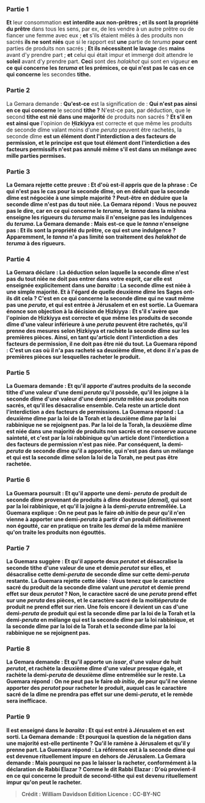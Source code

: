 
### Partie 1
<b>Et</b> leur consommation <b>est interdite aux non-prêtres ; et ils sont la propriété du prêtre</b> dans tous les sens, par ex, de les vendre à un autre prêtre ou de fiancer une femme avec eux ; <b>et</b> s'ils étaient mêlés à des produits non sacrés <b>ils ne sont niés</b> que si le rapport est <b>une</b> partie de <i>teruma</i> <b>pour cent</b> parties de produits non sacrés ; <b>Et ils nécessitent le lavage</b> des <b>mains</b> avant d'y prendre part ; <b>et</b> celui qui était impur et immergé doit attendre le <b>soleil</b> avant d'y prendre part. <b>Ceci</b> sont des <i>halakhot</i> qui sont en vigueur <b>en ce qui concerne les <i>teruma</i> et les prémices, ce qui n'est pas le cas en ce qui concerne</b> les secondes <b>tithe.</b>

### Partie 2
La Gemara demande : <b>Qu'est-ce</b> est la signification de : <b>Qui n'est pas ainsi en ce qui concerne</b> le second <b>tithe ?</b> N'est-ce pas, par déduction, que</b> le second <b>tithe est nié dans une majorité</b> de produits non sacrés ? <b>Et s'il en est ainsi que</b> l'opinion de <b>Ḥizkiyya</b> est correcte et que même les produits de seconde dîme valant moins d'une <i>peruta</i> peuvent être rachetés, la seconde dîme <b>est un élément dont l'interdiction <b>a des facteurs de permission</b>, <b>et</b> le principe est que <b>tout élément dont</b> l'interdiction <b>a des facteurs permissifs</b> n'est <b>pas annulé même</b> s'il est dans un mélange <b>avec mille</b> parties permises.

### Partie 3
La Gemara rejette cette preuve : <b>Et d'où</b> est-il appris que de la phrase : <b>Ce qui n'est pas le cas pour</b> la seconde <b>dîme,</b> on en déduit <b>que</b> la seconde dîme est <b>négociée à</b> une simple <b>majorité ? Peut-être</b> en déduire que la seconde dîme <b>n'est pas du tout niée.</b> La Gemara répond : <b>Vous ne pouvez pas le dire, car en ce qui concerne le <i>teruma</i>,</b> le <i>tanna</i> dans la mishna <b>enseigne les rigueurs du <i>teruma</i></b> mais <b>il n'enseigne pas les indulgences du <i>teruma</i>.</b> La Gemara demande : <b>Mais est-ce que</b> le <i>tanna</i> <b>n'enseigne pas : Et ils sont la propriété du prêtre,</b> ce qui est une indulgence ? Apparemment, le <i>tanna</i> n'a pas limité son traitement des <i>halakhot</i> de <i>teruma</i> à des rigueurs.

### Partie 4
La Gemara déclare : La déduction selon laquelle la seconde dîme n'est pas du tout niée ne doit <b>pas entrer dans votre esprit, car elle est enseignée explicitement</b> dans une <i>baraita</i> : <b>La seconde dîme est niée à</b> une simple <b>majorité. Et à l'égard de quelle deuxième dîme les Sages ont-ils <b>dit</b> cela ? C'est <b>en ce qui concerne</b> la seconde <b>dîme qui ne vaut</b> même pas <b>une <i>peruta</i>, et qui est entrée à Jérusalem et en est sortie.</b> La Guemara énonce son objection à la décision de Ḥizkiyya : <b>Et s'il s'avère que</b> l'opinion <b>de Ḥizkiyya</b> est correcte et que même les produits de seconde dîme d'une valeur inférieure à une <i>peruta</i> peuvent être rachetés, <b>qu'il prenne des mesures selon Ḥizkiyya et rachète</b> la seconde dîme <b>sur les premières pièces.</b> Ainsi, en tant qu'article dont l'interdiction a des facteurs de permission, il ne doit pas être nié du tout. La Guemara répond : C'est un cas <b>où il n'a pas racheté</b> sa deuxième dîme, et donc il n'a pas de premières pièces sur lesquelles racheter le produit.

### Partie 5
La Guemara demande : <b>Et qu'il apporte</b> d'autres produits de la seconde</b> <b>tithe</b> d'une valeur d'une demi <i>peruta</i> <b>qu'il possède, qu'il les joigne</b> à la seconde dîme d'une valeur d'une demi <i>peruta</i> mêlée aux produits non sacrés, et qu'il les désacralise ensemble. Cela reste un article dont l'interdiction a des facteurs de permissions. La Guemara répond : La deuxième dîme <b>par la loi de la Torah et</b> la deuxième dîme <b>par la loi rabbinique ne se rejoignent pas.</b> Par la loi de la Torah, la deuxième dîme est niée dans une majorité de produits non sacrés et ne conserve aucune sainteté, et c'est par la loi rabbinique qu'un article dont l'interdiction a des facteurs de permission n'est pas niée. Par conséquent, la demi-<i>peruta</i> de seconde dîme qu'il a apportée, qui n'est pas dans un mélange et qui est la seconde dîme selon la loi de la Torah, ne peut pas être rachetée.

### Partie 6
La Guemara poursuit : <b>Et qu'il apporte</b> une demi- <i>peruta</i> de produit de seconde dîme provenant de <b>produits à dîme douteuse [<i>demai</i>],</b> qui sont par la loi rabbinique, et qu'il la joigne à la demi-<i>peruta</i> entremêlée. La Guemara explique : On ne peut pas le faire <i>ab initio</i> <b>de peur qu'il n'en vienne à apporter</b> une demi-<i>peruta</i> à partir d'un produit <b>définitivement</b> non égoutté, car en pratique on traite les <i>demai</i> de la même manière qu'on traite les produits non égouttés.

### Partie 7
La Guemara suggère : <b>Et qu'il apporte deux <i>perutot</i> et désacralise</b> la seconde <b>tithe</b> d'une valeur de <b>une et demie <i>perutot</i> sur elles, et désacralise cette</b> demi-<i>peruta</i> de seconde dîme <b>sur cette demi-<i>peruta</i> restante. La Guemara rejette cette idée : <b>Vous tenez</b> que le caractère sacré du produit de la seconde dîme valant <b>une <i>perutot</i> et demie prend effet</b> sur <b>deux <i>perutot</i> ? Non,</b> le caractère sacré de <b>une <i>peruta</i> prend effet</b> sur <b>une <i>peruta</i></b> des pièces, <b>et</b> le caractère sacré de la <b>moitié<i>peruta</i></b> de produit <b>ne prend effet</b> sur rien. Une fois <b>encore</b> il <b>devient</b> un cas d'une demi-<i>peruta</i> de produit qui est la seconde dîme <b>par la loi de la Torah et</b> la demi-<i>peruta</i> en mélange qui est la seconde dîme <b>par la loi rabbinique, et</b> la seconde dîme <b>par la loi de la Torah et</b> la seconde dîme <b>par la loi rabbinique ne se rejoignent pas.</b>

### Partie 8
La Gemara demande : <b>Et qu'il apporte un <i>issar</i>,</b> d'une valeur de huit <i>perutot</i>, et rachète la deuxième dîme d'une valeur presque égale, et rachète la demi-<i>peruta</i> de deuxième dîme entremêlée sur le reste. La Guemara répond : On ne peut pas le faire <i>ab initio</i>, <b>de peur qu'il ne vienne apporter des <i>perutot</i></b> pour racheter le produit, auquel cas le caractère sacré de la dîme ne prendra pas effet sur une demi-<i>peruta</i>, et le remède sera inefficace.

### Partie 9
Il est enseigné dans le <i>baraita</i> : <b>Et qui est entré à Jérusalem et en est sorti.</b> La Gemara demande : <b>Et pourquoi</b> la question de la négation dans une majorité est-elle pertinente ? <b>Qu'il le ramène</b> à Jérusalem et qu'il y prenne part. La Guemara répond : La référence est à la seconde dîme <b>qui est devenue rituellement impure</b> en dehors de Jérusalem. La Gemara demande : <b>Mais</b> pourquoi ne pas <b>le laisser la racheter,</b> conformément à la déclaration de Rabbi Elazar ? <b>Comme le dit Rabbi Elazar : D'où</b> provient-il <b>en ce qui concerne le produit de second-tithe</b> <b>qui est devenu rituellement impur qu'on peut le racheter</b>.

>Crédit : William Davidson Edition
>Licence : CC-BY-NC